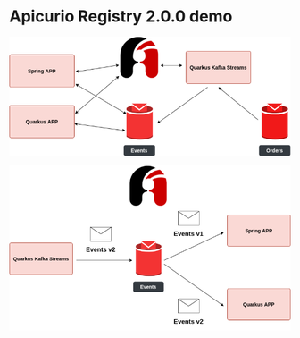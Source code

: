 # Apicurio Registry 2.0.0 demo

![app diagram](/img/apicurio-kafka-demo.png)

![events diagram](/img/apicurio-kafka-demo-events-versions.png)